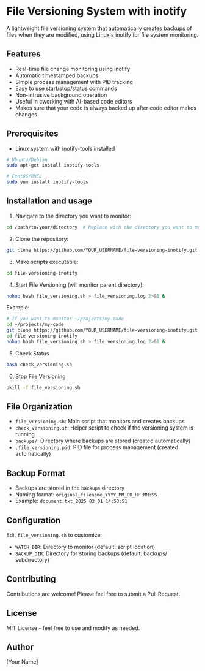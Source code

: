 # File Versioning System with inotify

A lightweight file versioning system that automatically creates backups of files when they are modified, using Linux's inotify for file system monitoring.

## Features
- Real-time file change monitoring using inotify
- Automatic timestamped backups
- Simple process management with PID tracking
- Easy to use start/stop/status commands
- Non-intrusive background operation
- Useful in cworking with AI-based code editors
- Makes sure that your code is always backed up after code editor makes changes

## Prerequisites
- Linux system with inotify-tools installed
```bash
# Ubuntu/Debian
sudo apt-get install inotify-tools

# CentOS/RHEL
sudo yum install inotify-tools
```

## Installation and usage
1. Navigate to the directory you want to monitor:
```bash
cd /path/to/your/directory  # Replace with the directory you want to monitor
```

2. Clone the repository:
```bash
git clone https://github.com/YOUR_USERNAME/file-versioning-inotify.git
```

3. Make scripts executable:
```bash
cd file-versioning-inotify
```

4. Start File Versioning (will monitor parent directory):
```bash
nohup bash file_versioning.sh > file_versioning.log 2>&1 &
```

Example:
```bash
# If you want to monitor ~/projects/my-code
cd ~/projects/my-code
git clone https://github.com/YOUR_USERNAME/file-versioning-inotify.git
cd file-versioning-inotify
nohup bash file_versioning.sh > file_versioning.log 2>&1 &
```

5. Check Status
```bash
bash check_versioning.sh
```

6. Stop File Versioning
```bash
pkill -f file_versioning.sh
```

## File Organization
- `file_versioning.sh`: Main script that monitors and creates backups
- `check_versioning.sh`: Helper script to check if the versioning system is running
- `backups/`: Directory where backups are stored (created automatically)
- `.file_versioning.pid`: PID file for process management (created automatically)

## Backup Format
- Backups are stored in the `backups` directory
- Naming format: `original_filename_YYYY_MM_DD_HH:MM:SS`
- Example: `document.txt_2025_02_01_14:53:51`

## Configuration
Edit `file_versioning.sh` to customize:
- `WATCH_DIR`: Directory to monitor (default: script location)
- `BACKUP_DIR`: Directory for storing backups (default: backups/ subdirectory)

## Contributing
Contributions are welcome! Please feel free to submit a Pull Request.

## License
MIT License - feel free to use and modify as needed.

## Author
[Your Name]
